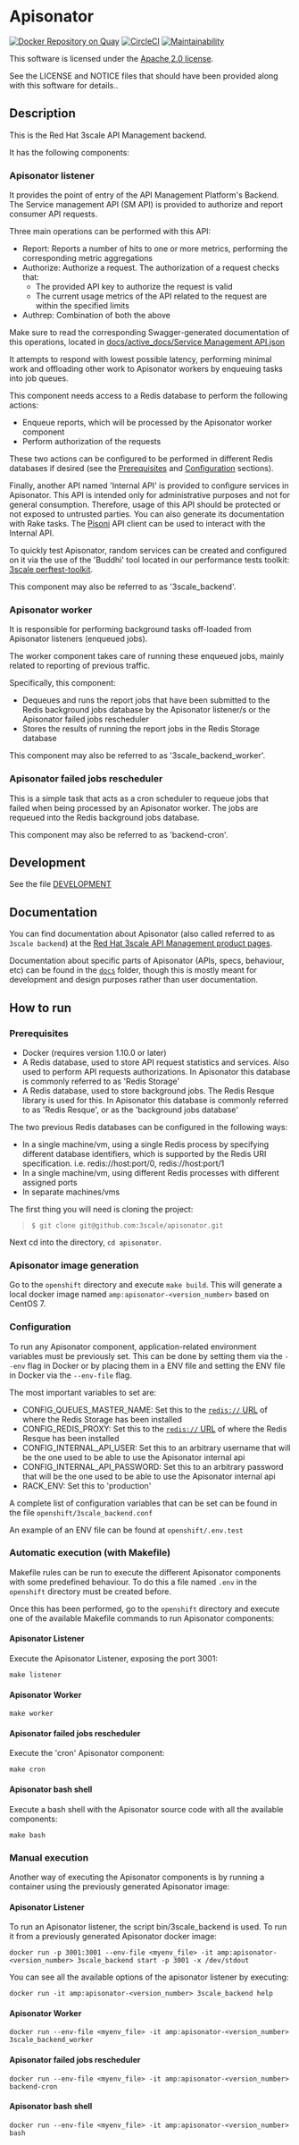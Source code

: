 # Apisonator

[![Docker Repository on Quay](https://quay.io/repository/3scale/apisonator/status "Docker Repository on Quay")](https://quay.io/repository/3scale/apisonator)
[![CircleCI](https://circleci.com/gh/3scale/apisonator.svg?style=shield)](https://circleci.com/gh/3scale/apisonator)
[![Maintainability](https://api.codeclimate.com/v1/badges/d2cea8016f0089cb2fd6/maintainability)](https://codeclimate.com/github/3scale/apisonator/maintainability)

This software is licensed under the [Apache 2.0 license](https://www.apache.org/licenses/LICENSE-2.0).

See the LICENSE and NOTICE files that should have been provided along with this
software for details..

## Description

This is the Red Hat 3scale API Management backend.

It has the following components:

### Apisonator listener

It provides the point of entry of the API Management Platform's Backend.
The Service management API (SM API) is provided to authorize and report consumer
API requests.

Three main operations can be performed with this API:

 * Report: Reports a number of hits to one or more metrics, performing the
   corresponding metric aggregations
 * Authorize: Authorize a request. The authorization of a request checks that:
   * The provided API key to authorize the request is valid
   * The current usage metrics of the API related to the request are within
     the specified limits
 * Authrep: Combination of both the above

Make sure to read the corresponding Swagger-generated documentation of this
operations, located in [docs/active_docs/Service Management API.json](docs%2Factive_docs%2FService%20Management%20API.json)

It attempts to respond with lowest possible latency, performing minimal work
and offloading other work to Apisonator workers by enqueuing tasks into job queues.

This component needs access to a Redis database to perform the following actions:
 * Enqueue reports, which will be processed by the Apisonator worker component
 * Perform authorization of the requests

These two actions can be configured to be performed in different Redis
databases if desired (see the [Prerequisites](#prerequisites)
and [Configuration](#configuration) sections).

Finally, another API named 'Internal API' is provided to configure services
in Apisonator. This API is intended only for administrative purposes and not
for general consumption. Therefore, usage of this API should be protected or
not exposed to untrusted parties. You can also generate its documentation with
Rake tasks. The [Pisoni](https://github.com/3scale/pisoni) API client can be
used to interact with the Internal API.

To quickly test Apisonator, random services can be created and configured on it
via the use of the 'Buddhi' tool located in our performance tests
toolkit: [3scale perftest-toolkit](https://github.com/3scale/perftest-toolkit/).

This component may also be referred to as '3scale_backend'.

### Apisonator worker

It is responsible for performing background tasks off-loaded from
Apisonator listeners (enqueued jobs).

The worker component takes care of running these enqueued jobs, mainly related
to reporting of previous traffic.

Specifically, this component:
 * Dequeues and runs the report jobs that have been submitted to the Redis
   background jobs database by the Apisonator listener/s or the
   Apisonator failed jobs rescheduler
 * Stores the results of running the report jobs in the Redis Storage database

This component may also be referred to as '3scale_backend_worker'.

### Apisonator failed jobs rescheduler

This is a simple task that acts as a cron scheduler to requeue jobs that failed
when being processed by an Apisonator worker. The jobs are requeued into
the Redis background jobs database.

This component may also be referred to as 'backend-cron'.

## Development

See the file [DEVELOPMENT](DEVELOPMENT.md)

## Documentation

You can find documentation about Apisonator (also called referred to as `3scale
backend`) at the [Red Hat 3scale API Management product pages](https://access.redhat.com/products/red-hat-3scale/).

Documentation about specific parts of Apisonator (APIs, specs, behaviour, etc)
can be found in the [`docs`](https://github.com/3scale/apisonator/tree/master/docs) folder, though this is mostly meant for development and design purposes rather
than user documentation.

## How to run

### Prerequisites

* Docker (requires version 1.10.0 or later)
* A Redis database, used to store API request statistics and services. Also
  used to perform API requests authorizations. In Apisonator this database
  is commonly referred to as 'Redis Storage'
* A Redis database, used to store background jobs. The Redis Resque library
  is used for this. In Apisonator this database is commonly referred to as
  'Redis Resque', or as the 'background jobs database'

The two previous Redis databases can be configured in the following ways:

 * In a single machine/vm, using a single Redis process by specifying
   different database identifiers, which is supported by the Redis URI
	 specification. i.e. redis://host:port/0, redis://host:port/1
 * In a single machine/vm, using different Redis processes with different
   assigned ports
 * In separate machines/vms

The first thing you will need is cloning the project:
> `$ git clone git@github.com:3scale/apisonator.git`

Next cd into the directory, `cd apisonator`.

### Apisonator image generation

Go to the `openshift` directory and execute `make build`. This will generate
a local docker image named `amp:apisonator-<version_number>` based on CentOS 7.

### Configuration

To run any Apisonator component, application-related environment variables must
be previously set. This can be done by setting them via the `--env` flag in
Docker or by placing them in a ENV file and setting the ENV file in Docker via
the `--env-file` flag.

The most important variables to set are:

 * CONFIG_QUEUES_MASTER_NAME: Set this to the [`redis://` URL](http://www.iana.org/assignments/uri-schemes/prov/redis)
   of where the Redis Storage has been installed
 * CONFIG_REDIS_PROXY: Set this to the [`redis://` URL](http://www.iana.org/assignments/uri-schemes/prov/redis)
   of where the Redis Resque has been installed
 * CONFIG_INTERNAL_API_USER: Set this to an arbitrary username <username>
   that will be the one used to be able to use the Apisonator internal api
 * CONFIG_INTERNAL_API_PASSWORD: Set this to an arbitrary
   password <password> that will be the one used to be able to use the
   Apisonator internal api
 * RACK_ENV: Set this to 'production'

A complete list of configuration variables that can be set can be
found in the file `openshift/3scale_backend.conf`

An example of an ENV file can be found at `openshift/.env.test`

### Automatic execution (with Makefile)

Makefile rules can be run to execute the different Apisonator components
with some predefined behaviour. To do this a file named `.env` in
the `openshift` directory must be created before.

Once this has been performed, go to the `openshift` directory and execute
one of the available Makefile commands to run Apisonator components:

#### Apisonator Listener

Execute the Apisonator Listener, exposing the port 3001:

```
make listener
```

#### Apisonator Worker

```
make worker
```

#### Apisonator failed jobs rescheduler

Execute the 'cron' Apisonator component:

```
make cron
```

#### Apisonator bash shell

Execute a bash shell with the Apisonator source code with all the available
components:

```
make bash
```

### Manual execution

Another way of executing the Apisonator components is by running a container
using the previously generated Apisonator image:

#### Apisonator Listener

To run an Apisonator listener, the script bin/3scale_backend is used. To
run it from a previously generated Apisonator docker image:

```
docker run -p 3001:3001 --env-file <myenv_file> -it amp:apisonator-<version_number> 3scale_backend start -p 3001 -x /dev/stdout
```

You can see all the available options of the apisonator listener by executing:

```
docker run -it amp:apisonator-<version_number> 3scale_backend help
```

#### Apisonator Worker

```
docker run --env-file <myenv_file> -it amp:apisonator-<version_number> 3scale_backend_worker
```

#### Apisonator failed jobs rescheduler

```
docker run --env-file <myenv_file> -it amp:apisonator-<version_number> backend-cron
```

#### Apisonator bash shell

```
docker run --env-file <myenv_file> -it amp:apisonator-<version_number> bash
```
